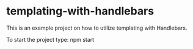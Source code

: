 # templating-with-handlebars
This is an example project on how to utilize templating with Handlebars. 

To start the project type:
npm start
